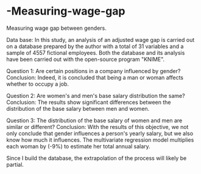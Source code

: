 # -Measuring-wage-gap
Measuring wage gap between genders.

Data base: In this study, an analysis of an adjusted wage gap is carried out on a database prepared by the author with a total of 31 variables and a sample of 4557 fictional employees. Both the database and its analysis have been carried out with the open-source program "KNIME". 
 
Question 1: Are certain positions in a company influenced by gender? 
Conclusion: Indeed, it is concluded that being a man or woman affects whether to occupy a job.

Question 2: Are women's and men's base salary distribution the same?
Conclusion: The results show significant differences between the distribution of the base salary between men and women.

Question 3: The distribution of the base salary of women and men are similar or different?
Conclusion: With the results of this objective, we not only conclude that gender influences a person's yearly salary, but we also know how much it influences. The multivariate regression model multiplies each woman by (-9%) to estimate her total annual salary.

Since I build the database, the extrapolation of the process will likely be partial.
